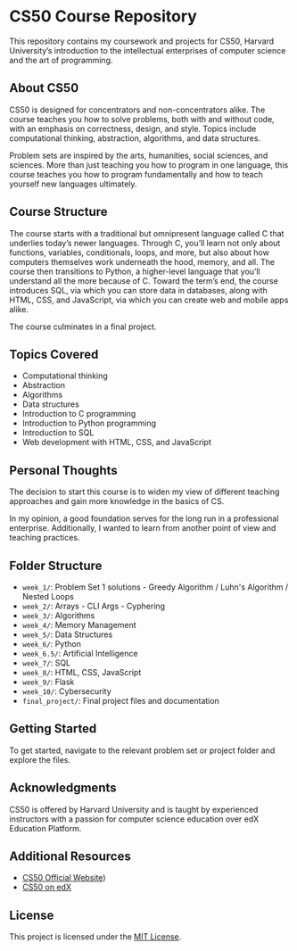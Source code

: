 # CS50 Course Repository

This repository contains my coursework and projects for CS50, Harvard University’s introduction to the intellectual enterprises of computer science and the art of programming. 

## About CS50

CS50 is designed for concentrators and non-concentrators alike.
The course teaches you how to solve problems, both with and without code, with an emphasis on correctness, design, and style. 
Topics include computational thinking, abstraction, algorithms, and data structures.

Problem sets are inspired by the arts, humanities, social sciences, and sciences. 
More than just teaching you how to program in one language, this course teaches you how to program fundamentally and how to teach yourself new languages ultimately.

## Course Structure

The course starts with a traditional but omnipresent language called C that underlies today’s newer languages. 
Through C, you’ll learn not only about functions, variables, conditionals, loops, and more, but also about how computers themselves work underneath the hood, memory, and all. 
The course then transitions to Python, a higher-level language that you’ll understand all the more because of C. 
Toward the term’s end, the course introduces SQL, via which you can store data in databases, along with HTML, CSS, and JavaScript, via which you can create web and mobile apps alike. 

The course culminates in a final project.

## Topics Covered

- Computational thinking
- Abstraction
- Algorithms
- Data structures
- Introduction to C programming
- Introduction to Python programming
- Introduction to SQL
- Web development with HTML, CSS, and JavaScript

## Personal Thoughts

The decision to start this course is to widen my view of different teaching approaches and gain more knowledge in the basics of CS. 

In my opinion, a good foundation serves for the long run in a professional enterprise. Additionally, I wanted to learn from another point of view and teaching practices.

## Folder Structure

- `week_1/`:  Problem Set 1 solutions - Greedy Algorithm / Luhn's Algorithm / Nested Loops
- `week_2/`:  Arrays - CLI Args - Cyphering
- `week_3/`:  Algorithms
- `week_4/`:  Memory Management
- `week_5/`:  Data Structures
- `week_6/`:  Python
- `week_6.5/`:  Artificial Intelligence
- `week_7/`:  SQL
- `week_8/`:  HTML, CSS, JavaScript
- `week_9/`:  Flask
- `week_10/`:  Cybersecurity
- `final_project/`:  Final project files and documentation

## Getting Started

To get started, navigate to the relevant problem set or project folder and explore the files.

## Acknowledgments

CS50 is offered by Harvard University and is taught by experienced instructors with a passion for computer science education over edX Education Platform.

## Additional Resources

- [CS50 Official Website](https://pll.harvard.edu/course/cs50-introduction-computer-science))
- [CS50 on edX](https://www.edx.org/course/cs50s-introduction-to-computer-science)

## License

This project is licensed under the [MIT License](LICENSE).
